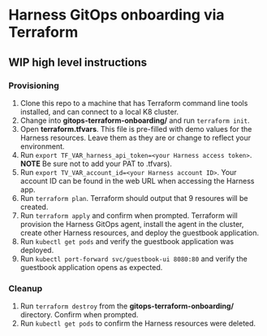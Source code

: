 # Harness GitOps onboarding via Terraform

## WIP high level instructions

### Provisioning
1. Clone this repo to a machine that has Terraform command line tools installed, and can connect to a local K8 cluster.
1. Change into **gitops-terraform-onboarding/** and run `terraform init`.
1. Open **terraform.tfvars**. This file is pre-filled with demo values for the Harness resources. Leave them as they are or change to reflect your environment. 
1. Run `export TF_VAR_harness_api_token=<your Harness access token>`. <br/> **NOTE** Be sure not to add your PAT to .tfvars).
1. Run `export TV_VAR_account_id=<your Harness account ID>`. Your account ID can be found in the web URL when accessing the Harness app.
1. Run `terraform plan`. Terraform should output that 9 resoures will be created.
1. Run `terraform apply` and confirm when prompted. Terraform will provision the Harness GitOps agent, install the agent in the cluster, create other Harness resources, and deploy the guestbook application. 
1. Run `kubectl get pods` and verify the guestbook application was deployed.
1. Run `kubectl port-forward svc/guestbook-ui 8080:80` and verify the guestbook application opens as expected.

### Cleanup
1. Run `terraform destroy` from the **gitops-terraform-onboarding/** directory. Confirm when prompted.
1. Run `kubectl get pods` to confirm the Harness resources were deleted.
